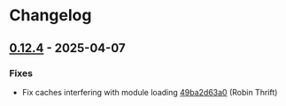 # Changelog

## [0.12.4](https://github.com/RobinThrift/conveyor/releases/tag/v0.12.4) - 2025-04-07

### <!-- 1 -->Fixes

- Fix caches interfering with module loading [49ba2d63a0](https://github.com/RobinThrift/conveyor/commit/49ba2d63a09c495e50ab937fabd8ae28331e7b95) (Robin Thrift)

[0.12.4]: https://github.com/RobinThrift/conveyor/compare/v0.12.3..v0.12.4

